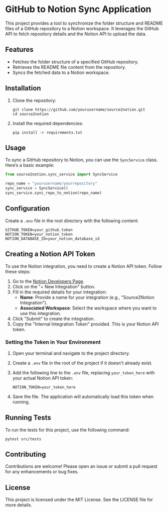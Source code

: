 # GitHub to Notion Sync Application

This project provides a tool to synchronize the folder structure and README files of a GitHub repository to a Notion workspace. It leverages the GitHub API to fetch repository details and the Notion API to upload the data.

## Features

- Fetches the folder structure of a specified GitHub repository.
- Retrieves the README file content from the repository.
- Syncs the fetched data to a Notion workspace.

## Installation

1. Clone the repository:
   ```
   git clone https://github.com/yourusername/source2notion.git
   cd source2notion
   ```

2. Install the required dependencies:
   ```
   pip install -r requirements.txt
   ```

## Usage

To sync a GitHub repository to Notion, you can use the `SyncService` class. Here’s a basic example:

```python
from source2notion.sync_service import SyncService

repo_name = "yourusername/yourrepository"
sync_service = SyncService()
sync_service.sync_repo_to_notion(repo_name)
```

## Configuration

Create a `.env` file in the root directory with the following content:

```
GITHUB_TOKEN=your_github_token
NOTION_TOKEN=your_notion_token
NOTION_DATABASE_ID=your_notion_database_id
```

## Creating a Notion API Token

To use the Notion integration, you need to create a Notion API token. Follow these steps:

1. Go to the [Notion Developers Page](https://www.notion.so/my-integrations).
2. Click on the "+ New Integration" button.
3. Fill in the required details for your integration:
   - **Name**: Provide a name for your integration (e.g., "Source2Notion Integration").
   - **Associated Workspace**: Select the workspace where you want to use this integration.
4. Click "Submit" to create the integration.
5. Copy the "Internal Integration Token" provided. This is your Notion API token.

### Setting the Token in Your Environment

1. Open your terminal and navigate to the project directory.
2. Create a `.env` file in the root of the project if it doesn't already exist.
3. Add the following line to the `.env` file, replacing `your_token_here` with your actual Notion API token:

   ```env
   NOTION_TOKEN=your_token_here
   ```

4. Save the file. The application will automatically load this token when running.

## Running Tests

To run the tests for this project, use the following command:

```
pytest src/tests
```

## Contributing

Contributions are welcome! Please open an issue or submit a pull request for any enhancements or bug fixes.

## License

This project is licensed under the MIT License. See the LICENSE file for more details.